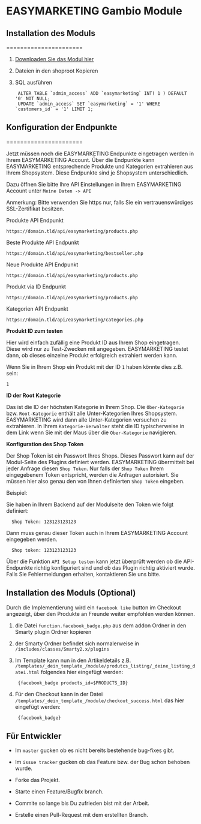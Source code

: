 # EASYMARKETING Gambio Module

## Installation des Moduls
======================

1. [Downloaden Sie das Modul hier](https://github.com/EASYMARKETING/gambio/archive/master.zip)

2. Dateien in den shoproot Kopieren

3. SQL ausführen

		ALTER TABLE `admin_access` ADD `easymarketing` INT( 1 ) DEFAULT '0' NOT NULL;
		UPDATE `admin_access` SET `easymarketing` = '1' WHERE `customers_id` = '1' LIMIT 1;

## Konfiguration der Endpunkte
======================

Jetzt müssen noch die EASYMARKETING Endpunkte eingetragen werden in Ihrem EASYMARKETING Account. Über die Endpunkte kann EASYMARKETING entsprechende Produkte und Kategorien extrahieren aus Ihrem Shopsystem. Diese Endpunkte sind je Shopsystem unterschiedlich.

Dazu öffnen Sie bitte Ihre API Einstellungen in Ihrem EASYMARKETING Account unter `Meine Daten -> API`

Anmerkung: Bitte verwenden Sie https nur, falls Sie ein vertrauenswürdiges
SSL-Zertifikat besitzen.

Produkte API Endpunkt

	https://domain.tld/api/easymarketing/products.php

Beste Produkte API Endpunkt

	https://domain.tld/api/easymarketing/bestseller.php

Neue Produkte API Endpunkt

	https://domain.tld/api/easymarketing/products.php

Produkt via ID Endpunkt

	https://domain.tld/api/easymarketing/products.php

Kategorien API Endpunkt

	https://domain.tld/api/easymarketing/categories.php
	
**Produkt ID zum testen** 

Hier wird einfach zufällig eine Produkt ID aus Ihrem Shop eingetragen. Diese wird nur zu Test-Zwecken mit angegeben. EASYMARKETING testet dann, ob dieses einzelne Produkt erfolgreich extrahiert werden kann.

Wenn Sie in Ihrem Shop ein Produkt mit der ID `1` haben könnte dies z.B. sein:

	1

**ID der Root Kategorie**

Das ist die ID der höchsten Kategorie in Ihrem Shop. Die `Ober-Kategorie` bzw. `Root-Kategorie` enthält alle Unter-Kategorien Ihres Shopsystem. EASYMARKETING wird dann alle Unter-Kategorien versuchen zu extrahieren. In Ihrem `Kategorie-Verwalter` steht die ID typischerweise in dem Link wenn Sie mit der Maus über die `Ober-Kategorie` navigieren.


**Konfiguration des Shop Token**

Der Shop Token ist ein Passwort Ihres Shops. Dieses Passwort kann auf der Modul-Seite des Plugins definiert werden. EASYMARKETING übermittelt bei jeder Anfrage diesen `Shop Token`. Nur falls der `Shop Token` Ihrem eingegebenem Token entspricht, werden die Anfragen autorisiert. Sie müssen hier also genau den von Ihnen definierten `Shop Token` eingeben.

Beispiel:

Sie haben in Ihrem Backend auf der Modulseite den Token wie folgt definiert:

	  Shop Token: 123123123123
	  
Dann muss genau dieser Token auch in Ihrem EASYMARKETING Account eingegeben werden.


      Shop token: 123123123123
			

Über die Funktion `API Setup testen` kann jetzt überprüft werden ob die API-Endpunkte richtig konfiguriert sind und ob das Plugin richtig aktiviert
wurde. Falls Sie Fehlermeldungen erhalten, kontaktieren Sie uns bitte.

## Installation des Moduls (Optional)

Durch die Implementierung wird ein `facebook like` button im Checkout angezeigt, über den Produkte an Freunde weiter empfohlen werden können.

1. die Datei `function.facebook_badge.php` aus dem addon Ordner in den Smarty plugin Ordner kopieren

2. der Smarty Ordner befindet sich normalerweise in `/includes/classes/Smarty2.x/plugins`

3. Im Template kann nun in den Artikeldetails z.B. `/templates/_dein_template_/module/produtcs_listing/_deine_listing_datei.html` folgendes hier eingefügt werden:

		{facebook_badge products_id=$PRODUCTS_ID}


4. Für den Checkout kann in der Datei `/templates/_dein_template_/module/checkout_success.html` das hier eingefügt werden:

		{facebook_badge}



## Für Entwickler

* Im `master` gucken ob es nicht bereits bestehende bug-fixes gibt.

* Im `issue tracker` gucken ob das Feature bzw. der Bug schon behoben wurde.

* Forke das Projekt.

* Starte einen Feature/Bugfix branch.

* Commite so lange bis Du zufrieden bist mit der Arbeit.

* Erstelle einen Pull-Request mit dem erstellten Branch.
